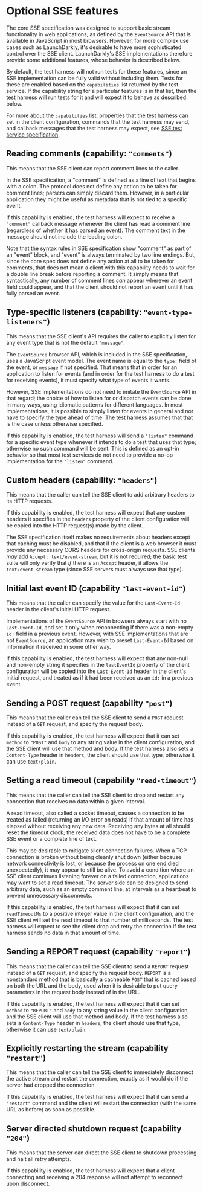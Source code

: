 # Optional SSE features

The core SSE specification was designed to support basic stream functionality in web applications, as defined by the `EventSource` API that is available in JavaScript in most browsers. However, for more complex use cases such as LaunchDarkly, it's desirable to have more sophisticated control over the SSE client. LaunchDarkly's SSE implementations therefore provide some additional features, whose behavior is described below.

By default, the test harness will not run tests for these features, since an SSE implementation can be fully valid without including them. Tests for these are enabled based on the `capabilities` list returned by the test service. If the capability string for a particular features is in that list, then the test harness will run tests for it and will expect it to behave as described below.

For more about the `capabilities` list, properties that the test harness can set in the client configuration, commands that the test harness may send, and callback messages that the test harness may expect, see [SSE test service specification](./service_spec.md).

## Reading comments (capability: `"comments"`)

This means that the SSE client can report comment lines to the caller.

In the SSE specification, a "comment" is defined as a line of text that begins with a colon. The protocol does not define any action to be taken for comment lines; parsers can simply discard them. However, in a particular application they might be useful as metadata that is not tied to a specific event.

If this capability is enabled, the test harness will expect to receive a `"comment"` callback message whenever the client has read a comment line (regardless of whether it has parsed an event). The comment text in the message should not include the leading colon.

Note that the syntax rules in SSE specification show "comment" as part of an "event" block, and "event" is always terminated by two line endings. But, since the core spec does not define any action at all to be taken for comments, that does not mean a client with this capability needs to wait for a double line break before reporting a comment. It simply means that syntactically, any number of comment lines _can_ appear wherever an event field could appear, and that the client should not report an event until it has fully parsed an event.

## Type-specific listeners (capability: `"event-type-listeners"`)

This means that the SSE client's API requires the caller to explicitly listen for any event type that is not the default `"message"`.

The `EventSource` browser API, which is included in the SSE specification, uses a JavaScript event model. The event name is equal to the `type:` field of the event, or `message` if not specified. That means that in order for an application to listen for events (and in order for the test harness to do a test for receiving events), it must specify what type of events it wants.

However, SSE implementations do not need to imitate the `EventSource` API in that regard; the choice of how to listen for or dispatch events can be done in many ways, using idiomatic patterns for different languages. In most implementations, it is possible to simply listen for events in general and not have to specify the type ahead of time. The test harness assumes that that is the case unless otherwise specified.

If this capability is enabled, the test harness will send a `"listen"` command for a specific event type whenever it intends to do a test that uses that type; otherwise no such command will be sent. This is defined as an opt-in behavior so that most test services do not need to provide a no-op implementation for the `"listen"` command.

## Custom headers (capability: `"headers"`)

This means that the caller can tell the SSE client to add arbitrary headers to its HTTP requests.

If this capability is enabled, the test harness will expect that any custom headers it specifies in the `headers` property of the client configuration will be copied into the HTTP request(s) made by the client.

The SSE specification itself makes no requirements about headers except that caching must be disabled, and that if the client is a web browser it must provide any necessary CORS headers for cross-origin requests. SSE clients _may_ add `Accept: text/event-stream`, but it is not required; the basic test suite will only verify that _if_ there is an `Accept` header, it allows the `text/event-stream` type (since SSE servers must always use that type).

## Initial last event ID (capability `"last-event-id"`)

This means that the caller can specify the value for the `Last-Event-Id` header in the client's initial HTTP request.

Implementations of the `EventSource` API in browsers always start with no `Last-Event-Id`, and set it only when reconnecting if there was a non-empty `id:` field in a previous event. However, with SSE implementations that are not `EventSource`, an application may wish to preset `Last-Event-Id` based on information it received in some other way.

If this capability is enabled, the test harness will expect that any non-null and non-empty string it specifies in the `lastEventId` property of the client configuration will be copied into the `Last-Event-Id` header in the client's initial request, and treated as if it had been received as an `id:` in a previous event.

## Sending a POST request (capability `"post"`)

This means that the caller can tell the SSE client to send a `POST` request instead of a `GET` request, and specify the request body.

If this capability is enabled, the test harness will expect that it can set `method` to `"POST"` and `body` to any string value in the client configuration, and the SSE client will use that method and body. If the test harness also sets a `Content-Type` header in `headers`, the client should use that type, otherwise it can use `text/plain`.

## Setting a read timeout (capability `"read-timeout"`)

This means that the caller can tell the SSE client to drop and restart any connection that receives no data within a given interval.

A read timeout, also called a socket timeout, causes a connection to be treated as failed (returning an I/O error on reads) if that amount of time has elapsed without receiving any new data. Receiving any bytes at all should reset the timeout clock; the received data does not have to be a complete SSE event or a complete line of text.

This may be desirable to mitigate silent connection failures. When a TCP connection is broken without being cleanly shut down (either because network connectivity is lost, or because the process on one end died unexpectedly), it may appear to still be alive. To avoid a condition where an SSE client continues listening forever on a failed connection, applications may want to set a read timeout. The server side can be designed to send arbitrary data, such as an empty comment line, at intervals as a heartbeat to prevent unnecessary disconnects.

If this capability is enabled, the test harness will expect that it can set `readTimeoutMs` to a positive integer value in the client configuration, and the SSE client will set the read timeout to that number of milliseconds. The test harness will expect to see the client drop and retry the connection if the test harness sends no data in that amount of time.

## Sending a REPORT request (capability `"report"`)

This means that the caller can tell the SSE client to send a `REPORT` request instead of a `GET` request, and specify the request body. `REPORT` is a nonstandard method that is basically a cacheable `POST` that is cached based on both the URL and the body, used when it is desirable to put query parameters in the request body instead of in the URL.

If this capability is enabled, the test harness will expect that it can set `method` to `"REPORT"` and `body` to any string value in the client configuration, and the SSE client will use that method and body. If the test harness also sets a `Content-Type` header in `headers`, the client should use that type, otherwise it can use `text/plain`.

## Explicitly restarting the stream (capability `"restart"`)

This means that the caller can tell the SSE client to immediately disconnect the active stream and restart the connection, exactly as it would do if the server had dropped the connection.

If this capability is enabled, the test harness will expect that it can send a `"restart"` command and the client will restart the connection (with the same URL as before) as soon as possible.

## Server directed shutdown request (capability `"204"`)

This means that the server can direct the SSE client to shutdown processing and halt all retry attempts.

If this capability is enabled, the test harness will expect that a client connecting and receiving a 204 response will not attempt to reconnect upon disconnect.
